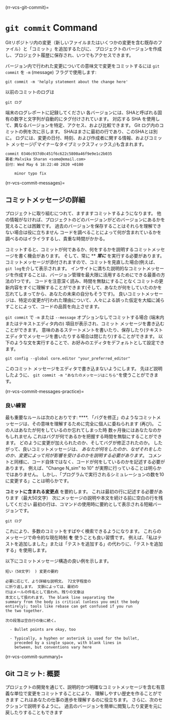 (rr-vcs-git-commit)=
# `git commit` Command

Gitリポジトリ内の変更（新しいファイルまたはいくつかの変更を含む既存のファイル）と「コミット」を追加するたびに、 プロジェクトのバージョンを作成し、プロジェクト履歴に保存され、いつでもアクセスできます。

バージョン内で行われた変更についての意味文で変更をコミットするには `git commit` を `-m` (message) フラグで使用します:

```
git commit -m 'helply statement about the change here'
```

以前のコミットのログは

```
git ログ
```

端末のログレポートに記録してください 各バージョンには、SHAと呼ばれる固有の数字と文字列が自動的にタグ付けされています。 対応する SHA を使用して、異なるバージョンを特定、アクセス、および比較できます。 Git ログ内のコミットの例を次に示します。 SHAはまさに最初の行であり、このSHAとは別に。 ログには、変更の日付、時刻、および作成者に関する情報、およびコミット メッセージ(「マイナーなタイプミックスフィックス」)も含まれます。

```
commit 0346c937d0c451f6c622c5800a46f9e9e1c2b035
著者:Malvika Sharan <some@email.com>
日付: Wed May 6 18:22:40 2020 +0100

    minor typo fix

```

(rr-vcs-commit-messages)=
## コミットメッセージの詳細

プロジェクトに取り組むにつれて、ますますコミットするようになります。 他の情報がなければ、プロジェクトのどのバージョンがどのバージョンにあるかを覚えることは困難です。 過去のバージョンを保存することはそれらを理解できない場合は役に立ちません コードを調べることによって何が含まれているかを調べるのはイライラするし、貴重な時間がかかる。

コミットすると、コミットが何であるか、何をするかを説明するコミットメッセージを書く機会があります。 そして、常に ** **_常に_** を実行する必要があります。 コミットメッセージが添付されますので、コミットを見直した場合(例えば、 `git log`を介して表示されます。 インサイトに満ちた説明的なコミットメッセージを作成することは、バージョン管理を最大限に活用するためにできる最善の方法の1つです。 コードを注意深く読み、時間を無駄にすることなくコミットの更新内容をすぐに理解することができます(そして、あなたが何をしていたのかを忘れてしまってから、あなたの未来の自分もそうです)。 良いコミットメッセージは、特定の変更が行われた理由について、人々による誤った仮定を大幅に減らすことによって、コードの品質を向上させます。

`git commit` で `-m` または `--message` オプションなしでコミットする場合 (端末内またはテキストエディタ内の) 項目が表示され、コミット メッセージを書き込むことができます。 意味のあるステートメントを書いたり、保存したり(テキストエディタでメッセージを書いたりする場合は閉じたり)することができます。 以下のような文を実行することで、お好みのエディタをデフォルトとして設定できます。

```
git config --global core.editor "your_preferred_editor"
```

このコミット メッセージをエディタで書き込まないようにします。 先ほど説明したように、 `git commit -m "あなたのメッセージはこちら"`を使うことができます。

(rr-vcs-commit-messages-practice)=
### 良い練習

最も重要なルールは次のとおりです: ****. 「バグを修正」のようなコミットメッセージは、その意味を理解するために完全に個人に委ねられます (再び)。 この人はあなたが何をしているのか忘れてしまった時 数ヶ月後にはあなたなのかもしれません これはバグが何であるかを把握する時間を無駄にすることができます。 どのように変更が加えられたのか、そしてバグが修正されたのか。 したがって、良いコミットメッセージは、 *あなたが何をしたのか、なぜそれをしたのか、変更によって何が影響を受けるのかを説明する必要があります*。 コメントと同様に、コード自体ではなく、コードが何をしているのかを記述する必要があります。 例えば、"Change N_sim" to 10" が実際に行っていることは明らかではありません。 しかし、「プログラムで実行されるシミュレーションの数を10に変更する」ことは明らかです。

**コミットに含まれる変更点** を要約します。 これは最初の行に記述する必要があります（最大50文字） 次にメッセージの説明や本文を続ける前に空白の行を残してください 最初の行は、コマンドの使用時に要約として表示される短縮バージョンです。

```
git ログ
```

これにより、多数のコミットをすばやく検索できるようになります。 これらのメッセージで命令的な現在時制 **を** 使うことも良い習慣です。 例えば、「私はテストを追加しました」または「テストを追加する」の代わりに、「テストを追加する」を使用します。

以下にコミットメッセージ構造の良い例を示します。

```
短い（50文字） ) 変更の要約

必要に応じて、より詳細な説明文。 72文字程度の
に折り返します。 文脈によっては、最初の
行はメールの件名として扱われ、残りの文章は
本文として扱われます。 The blank line separating the
summary from the body is critical (unless you omit the body
entirely); tools like rebase can get confused if you run
the two together.

次の段落は空白行の後に続く。

  - Bullet points are okay, too

  - Typically, a hyphen or asterisk is used for the bullet,
    preceded by a single space, with blank lines in
    between, but conventions vary here
```
(rr-vcs-commit-summary)=
## Git コミット: 概要

プロジェクトの開発を通じて、説明的かつ明確なコミットメッセージを含む有意義な単位で変更をコミットすることにより、 理解しやすい歴史を作ることができます これはあなたの仕事の進歩を理解するのに役立ちます。 さらに、次のセクションで説明するように。 過去のバージョンを簡単に閲覧したり変更を元に戻したりすることもできます
